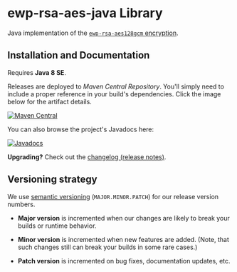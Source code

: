 ewp-rsa-aes-java Library
========================

Java implementation of the [`ewp-rsa-aes128gcm` encryption][encr-spec].


Installation and Documentation
------------------------------

Requires **Java 8 SE**.

Releases are deployed to *Maven Central Repository*. You'll simply need to
include a proper reference in your build's dependencies. Click the image below
for the artifact details.

[
    ![Maven Central](https://maven-badges.herokuapp.com/maven-central/eu.erasmuswithoutpaper/ewp-rsa-aes/badge.svg)
](https://maven-badges.herokuapp.com/maven-central/eu.erasmuswithoutpaper/ewp-rsa-aes)

You can also browse the project's Javadocs here:

[
    ![Javadocs](http://javadoc.io/badge/eu.erasmuswithoutpaper/ewp-rsa-aes.svg?color=red)
](http://javadoc.io/doc/eu.erasmuswithoutpaper/ewp-rsa-aes)

**Upgrading?** Check out the [changelog (release notes)](CHANGELOG.md).


Versioning strategy
-------------------

We use [semantic versioning](http://semver.org/) (`MAJOR.MINOR.PATCH`) for our
release version numbers.

 * **Major version** is incremented when our changes are likely to break your
   builds or runtime behavior.

 * **Minor version** is incremented when new features are added. (Note, that
   such changes still can break your builds in some rare cases.)

 * **Patch version** is incremented on bug fixes, documentation updates, etc.


[encr-spec]: https://github.com/erasmus-without-paper/ewp-specs-sec-rsa-aes128gcm
